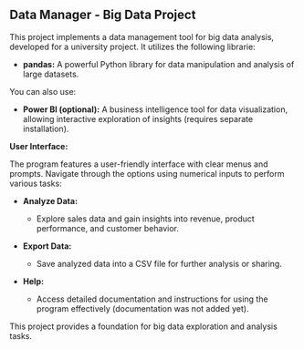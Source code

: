 ## Data Manager - Big Data Project

This project implements a data management tool for big data analysis, developed for a university project. It utilizes the following librarie:

-   **pandas:** A powerful Python library for data manipulation and analysis of large datasets.


You can also use:
-   **Power BI (optional):** A business intelligence tool for data visualization, allowing interactive exploration of insights (requires separate installation).


**User Interface:**

The program features a user-friendly interface with clear menus and prompts. Navigate through the options using numerical inputs to perform various tasks:

-   **Analyze Data:**
    
    -   Explore sales data and gain insights into revenue, product performance, and customer behavior.
-   **Export Data:**
    
    -   Save analyzed data into a CSV file for further analysis or sharing.
-   **Help:**
    
    -   Access detailed documentation and instructions for using the program effectively (documentation was not added yet).

This project provides a foundation for big data exploration and analysis tasks.